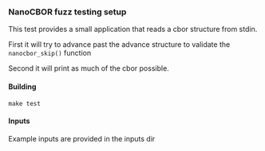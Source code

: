 ### NanoCBOR fuzz testing setup

This test provides a small application that reads a cbor structure from stdin.

First it will try to advance past the advance structure to validate the `nanocbor_skip()` function

Second it will print as much of the cbor possible.

#### Building

```
make test
```

#### Inputs

Example inputs are provided in the inputs dir
